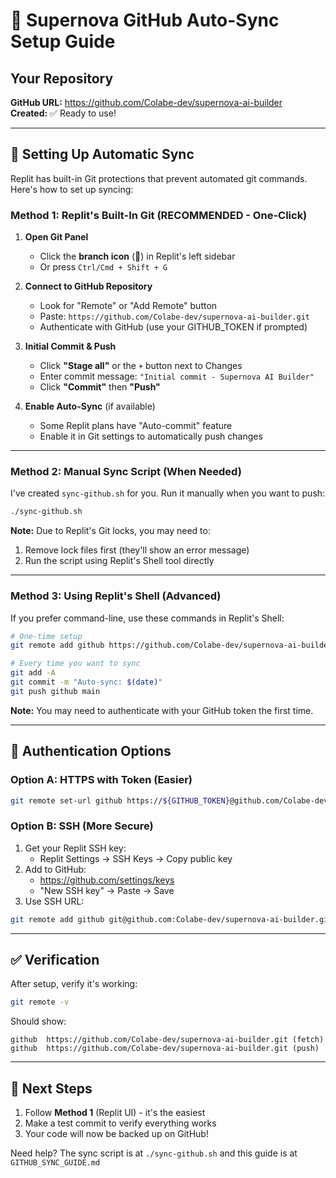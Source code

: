 # 🚀 Supernova GitHub Auto-Sync Setup Guide

## Your Repository
**GitHub URL:** https://github.com/Colabe-dev/supernova-ai-builder  
**Created:** ✅ Ready to use!

---

## 🎯 Setting Up Automatic Sync

Replit has built-in Git protections that prevent automated git commands. Here's how to set up syncing:

### Method 1: Replit's Built-In Git (RECOMMENDED - One-Click)

1. **Open Git Panel**
   - Click the **branch icon** (🌿) in Replit's left sidebar
   - Or press `Ctrl/Cmd + Shift + G`

2. **Connect to GitHub Repository**
   - Look for "Remote" or "Add Remote" button
   - Paste: `https://github.com/Colabe-dev/supernova-ai-builder.git`
   - Authenticate with GitHub (use your GITHUB_TOKEN if prompted)

3. **Initial Commit & Push**
   - Click **"Stage all"** or the `+` button next to Changes
   - Enter commit message: `"Initial commit - Supernova AI Builder"`
   - Click **"Commit"** then **"Push"**

4. **Enable Auto-Sync** (if available)
   - Some Replit plans have "Auto-commit" feature
   - Enable it in Git settings to automatically push changes

---

### Method 2: Manual Sync Script (When Needed)

I've created `sync-github.sh` for you. Run it manually when you want to push:

```bash
./sync-github.sh
```

**Note:** Due to Replit's Git locks, you may need to:
1. Remove lock files first (they'll show an error message)
2. Run the script using Replit's Shell tool directly

---

### Method 3: Using Replit's Shell (Advanced)

If you prefer command-line, use these commands in Replit's Shell:

```bash
# One-time setup
git remote add github https://github.com/Colabe-dev/supernova-ai-builder.git

# Every time you want to sync
git add -A
git commit -m "Auto-sync: $(date)"
git push github main
```

**Note:** You may need to authenticate with your GitHub token the first time.

---

## 🔑 Authentication Options

### Option A: HTTPS with Token (Easier)
```bash
git remote set-url github https://${GITHUB_TOKEN}@github.com/Colabe-dev/supernova-ai-builder.git
```

### Option B: SSH (More Secure)
1. Get your Replit SSH key:
   - Replit Settings → SSH Keys → Copy public key
2. Add to GitHub:
   - https://github.com/settings/keys
   - "New SSH key" → Paste → Save
3. Use SSH URL:
```bash
git remote add github git@github.com:Colabe-dev/supernova-ai-builder.git
```

---

## ✅ Verification

After setup, verify it's working:

```bash
git remote -v
```

Should show:
```
github  https://github.com/Colabe-dev/supernova-ai-builder.git (fetch)
github  https://github.com/Colabe-dev/supernova-ai-builder.git (push)
```

---

## 🎉 Next Steps

1. Follow **Method 1** (Replit UI) - it's the easiest
2. Make a test commit to verify everything works
3. Your code will now be backed up on GitHub!

Need help? The sync script is at `./sync-github.sh` and this guide is at `GITHUB_SYNC_GUIDE.md`
